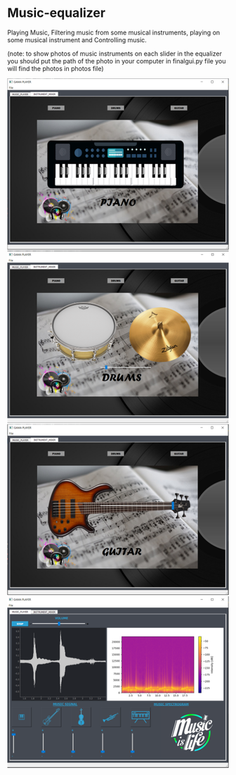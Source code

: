 # Music-equalizer
Playing Music, Filtering music from some musical instruments, playing on some musical instrument and Controlling music.

(note: to show photos of music instruments on each slider in the equalizer you should put the path of the photo in your computer in finalgui.py file you will find the photos in photos file)


![](Capture.PNG)
![](Capture2.PNG)
![](Capture3.PNG)
![](Capture4.PNG)
